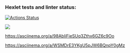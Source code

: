 ### Hexlet tests and linter status:

[![Actions Status](https://github.com/dashulyaalex/frontend-project-44/workflows/hexlet-check/badge.svg)](https://github.com/dashulyaalex/frontend-project-44/actions)

<a href="https://codeclimate.com/github/dashulyaalex/frontend-project-44/maintainability"><img src="https://api.codeclimate.com/v1/badges/0d4c0f732a63e0cabf23/maintainability" /></a>

https://asciinema.org/a/98AbliFieSUq3Zthx6GZ6c9Oo

https://asciinema.org/a/WSMDrE3YKgU5pJW6BQnpY0gMz
